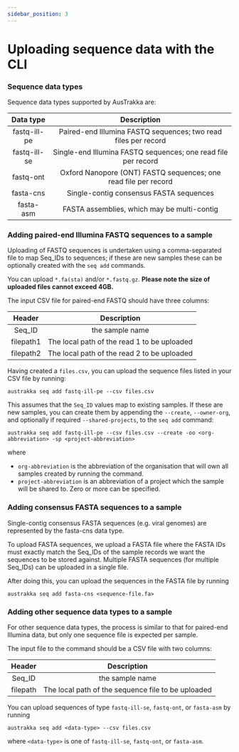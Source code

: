 ```yaml
---
sidebar_position: 3
---
```


# Uploading sequence data with the CLI

### Sequence data types

Sequence data types supported by AusTrakka are:

| Data type | Description |
|:---:|:---:|
| fastq-ill-pe | Paired-end Illumina FASTQ sequences; two read files per record |
| fastq-ill-se | Single-end Illumina FASTQ sequences; one read file per record |
| fastq-ont | Oxford Nanopore (ONT) FASTQ sequences; one read file per record |
| fasta-cns | Single-contig consensus FASTA sequences |
| fasta-asm | FASTA assemblies, which may be multi-contig |

### Adding paired-end Illumina FASTQ sequences to a sample

Uploading of FASTQ sequences is undertaken using a comma-separated file to map Seq_IDs
to sequences; if these are new samples these can be optionally created with the `seq add` commands. 

You can upload `*.fa(sta)` and/or `*.fastq.gz`. 
**Please note the size of uploaded files cannot exceed 4GB.**

The input CSV file for paired-end FASTQ should have three columns:

| Header |                           Description                            |
|:---:|:----------------------------------------------------------------:|
|Seq_ID| the sample name|
|filepath1|           The local path of the read 1 to be uploaded            |
|filepath2|           The local path of the read 2 to be uploaded            |

Having created a `files.csv`, you can upload the sequence files listed in your CSV file by running: 

```
austrakka seq add fastq-ill-pe --csv files.csv
```

This assumes that the `Seq_ID` values map to existing samples. If these are new samples, you can create them by
appending the `--create`, `--owner-org`, and optionally if required `--shared-projects`, to the `seq add` command:

```
austrakka seq add fastq-ill-pe --csv files.csv --create -oo <org-abbreviation> -sp <project-abbreviation>
```
where 

- `org-abbreviation` is the abbreviation of the organisation that will own all samples created by running the command.
- `project-abbreviation` is an abbreviation of a project which the sample will be shared to. Zero or more can be specified.


### Adding consensus FASTA sequences to a sample

Single-contig consensus FASTA sequences (e.g. viral genomes) are represented by the fasta-cns data type.

To upload FASTA sequences, we upload a FASTA file where the FASTA IDs must exactly match the Seq_IDs 
of the sample records we want the sequences to be stored against. Multiple FASTA sequences (for multiple
Seq_IDs) can be uploaded in a single file.

After doing this, you can upload the sequences in the FASTA file by running
```
austrakka seq add fasta-cns <sequence-file.fa>
```

### Adding other sequence data types to a sample

For other sequence data types, the process is similar to that for paired-end Illumina data, 
but only one sequence file is expected per sample.

The input file to the command should be a CSV file with two columns:

| Header |                           Description                            |
|:---:|:----------------------------------------------------------------:|
|Seq_ID| the sample name |
|filepath|           The local path of the sequence file to be uploaded            |

You can upload sequences of type `fastq-ill-se`, `fastq-ont`, or `fasta-asm` by running 
```
austrakka seq add <data-type> --csv files.csv
```
where `<data-type>` is one of `fastq-ill-se`, `fastq-ont`, or `fasta-asm`.
